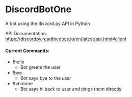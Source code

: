 # DiscordBotOne
A bot using the discord.py API in Python

API Documentation:
https://discordpy.readthedocs.io/en/latest/api.html#client

#### Current Commands:
* !hello
	* Bot greets the user
* !bye
	* Bot says bye to the user
* !hibotone
	* Bot says hi back to user and pings them directly
